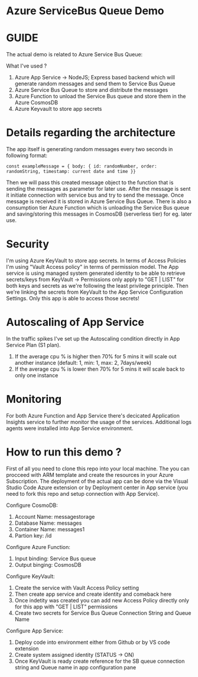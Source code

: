 # Azure ServiceBus Queue Demo





# GUIDE

The actual demo is related to Azure Service Bus Queue:

What I've used ? 

1. Azure App Service -> NodeJS; Express based backend which will generate random messages and send them to Service Bus Queue
2. Azure Service Bus Queue to store and distribute the messages
3. Azure Function to unload the Service Bus queue and store them in the Azure CosmosDB
4. Azure Keyvault to store app secrets 



# Details regarding the architecture

The app itself is generating random messages every two seconds in following format:

`const exampleMessage = { body: { id: randomNumber, order: randomString, timestamp: current date and time }}`

Then we will pass this created message object to the function that is sending the messages as parameter for later use. After the message is sent it initiate connection with service bus and try to send the message. Once message is received it is stored in Azure Service Bus Queue. There is also a consumption tier Azure Function which is unloading the Service Bus queue and saving/storing this messages in CosmosDB (serverless tier) for eg. later use.

# Security

I'm using Azure KeyVault to store app secrets. In terms of Access Policies I'm using "Vault Access policy" in terms of permission model. The App service is using managed system generated identity to be able to retrieve secrets/keys from KeyVault -> Permissions only apply to "GET | LIST" for both keys and secrets as we're following the least privilege principle. Then we're linking the secrets from KeyVault to the App Service Configuration Settings. Only this app is able to access those secrets!

# Autoscaling of App Service

In the traffic spikes I've set up the Autoscaling condition directly in App Service Plan (S1 plan).
1. If the average cpu % is higher then 70% for 5 mins it will scale out another instance (default: 1, min: 1, max: 2, 7days/week)
2. If the average cpu % is lower then 70% for 5 mins it will scale back to only one instance

# Monitoring

For both Azure Function and App Service there's decicated Application Insights service to further monitor the usage of the services. Additional logs agents were installed into App Service environment.






# How to run this demo ?

First of all you need to clone this repo into your local machine. The you can procceed with ARM template and create the resources in your Azure Subscription. The deployment of the actual app can be done via the Visual Studio Code Azure extension or by Deployment center in App service (you need to fork this repo and setup connection with App Service).

Configure CosmoDB: 
1. Account Name: messagestorage
2. Database Name: messages
3. Container Name: messages1
4. Partion key: /id

Configure Azure Function:
1. Input binding: Service Bus queue
2. Output binging: CosmosDB

Configure KeyVault:
1. Create the service with Vault Access Policy setting
2. Then create app service and create identity and comeback here
3. Once indetity was created you can add new Access Policy directly only for this app with "GET | LIST" permissions
4. Create two secrets for Service Bus Queue Connection String and Queue Name

Configure App Service: 
1. Deploy code into environment either from Github or by VS code extension
2. Create system assigned identity (STATUS -> ON)
3. Once KeyVault is ready create reference for the SB queue connection string and Queue name in app configuration pane
